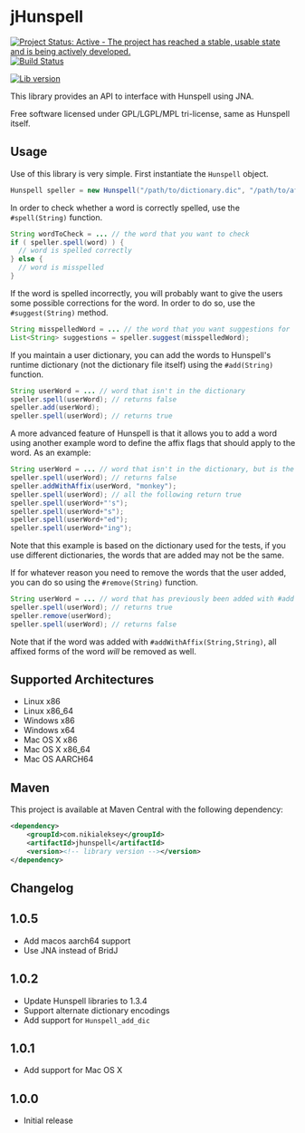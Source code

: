 jHunspell
=============
[![Project Status: Active - The project has reached a stable, usable state and is being actively developed.](http://www.repostatus.org/badges/latest/active.svg)](http://www.repostatus.org/#active)
[![Build Status](https://github.com/nikialeksey/jhunspell/actions/workflows/ci.yml/badge.svg)](https://travis-ci.org/nikialeksey/jhunspell)

[![Lib version][lib-version-badge]][lib-version-link]

This library provides an API to interface with Hunspell using JNA.

Free software licensed under GPL/LGPL/MPL tri-license, same as Hunspell itself.

Usage
-----

Use of this library is very simple.  First instantiate the `Hunspell` object.

```java
Hunspell speller = new Hunspell("/path/to/dictionary.dic", "/path/to/affix.aff");
```

In order to check whether a word is correctly spelled, use the `#spell(String)` function.

```java
String wordToCheck = ... // the word that you want to check
if ( speller.spell(word) ) {
  // word is spelled correctly
} else {
  // word is misspelled
}
```

If the word is spelled incorrectly, you will probably want to give the users some possible corrections for the word.  In order to do so, use the `#suggest(String)` method.

```java
String misspelledWord = ... // the word that you want suggestions for
List<String> suggestions = speller.suggest(misspelledWord);
```

If you maintain a user dictionary, you can add the words to Hunspell's runtime dictionary (not the dictionary file itself) using the `#add(String)` function.

```java
String userWord = ... // word that isn't in the dictionary
speller.spell(userWord); // returns false
speller.add(userWord);
speller.spell(userWord); // returns true
```

A more advanced feature of Hunspell is that it allows you to add a word using another example word to define the affix flags that should apply to the word.  As an example:

```java
String userWord = ... // word that isn't in the dictionary, but is the same as "monkey"
speller.spell(userWord); // returns false
speller.addWithAffix(userWord, "monkey");
speller.spell(userWord); // all the following return true
speller.spell(userWord+"'s");
speller.spell(userWord+"s");
speller.spell(userWord+"ed");
speller.spell(userWord+"ing");
```

Note that this example is based on the dictionary used for the tests, if you use different dictionaries, the words that are added may not be the same.

If for whatever reason you need to remove the words that the user added, you can do so using the `#remove(String)` function.

```java
String userWord = ... // word that has previously been added with #add or #addWithAffix
speller.spell(userWord); // returns true
speller.remove(userWord);
speller.spell(userWord); // returns false
```

Note that if the word was added with `#addWithAffix(String,String)`, all affixed forms of the word *will* be removed as well.

Supported Architectures
-----------------------

* Linux x86
* Linux x86_64
* Windows x86
* Windows x64
* Mac OS X x86
* Mac OS X x86_64
* Mac OS AARCH64

Maven
-----
This project is available at Maven Central with the following dependency:
```xml
<dependency>
    <groupId>com.nikialeksey</groupId>
    <artifactId>jhunspell</artifactId>
    <version><!-- library version --></version>
</dependency>
```

Changelog
---------
## 1.0.5
- Add macos aarch64 support
- Use JNA instead of BridJ

## 1.0.2

- Update Hunspell libraries to 1.3.4
- Support alternate dictionary encodings
- Add support for `Hunspell_add_dic`

## 1.0.1

- Add support for Mac OS X

## 1.0.0

- Initial release

[lib-version-badge]: https://img.shields.io/maven-central/v/com.nikialeksey/jhunspell.svg?label=maven
[lib-version-link]: https://maven-badges.herokuapp.com/maven-central/com.nikialeksey/jhunspell
